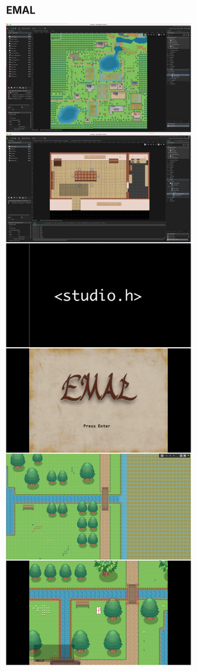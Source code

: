 # EMAL
![](https://github.com/ahn9807/ImageBase/blob/main/EMAL/스크린샷%202021-04-12%20오전%2011.05.36.png?raw=true)
![](https://github.com/ahn9807/ImageBase/blob/main/EMAL/스크린샷%202021-04-12%20오전%2011.06.50.png?raw=true)
![](https://github.com/ahn9807/ImageBase/blob/main/EMAL/스크린샷%202021-04-12%20오전%2011.07.14.png?raw=true)
![](https://github.com/ahn9807/ImageBase/blob/main/EMAL/스크린샷%202021-04-12%20오전%2011.07.21.png?raw=true)
![](https://github.com/ahn9807/ImageBase/blob/main/EMAL/스크린샷%202021-04-12%20오전%2011.11.19.png?raw=true)
![](https://github.com/ahn9807/ImageBase/blob/main/EMAL/스크린샷%202021-04-12%20오전%2011.16.44.png?raw=true)
